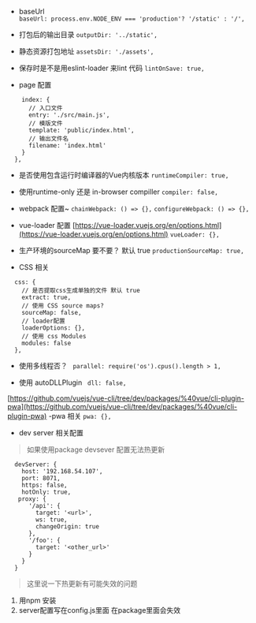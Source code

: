- baseUrl  
`baseUrl: process.env.NODE_ENV === 'production'? '/static' : '/',`


- 打包后的输出目录
`outputDir: '../static',`

- 静态资源打包地址
 `assetsDir: './assets',`

- 保存时是不是用eslint-loader 来lint 代码
`lintOnSave: true,`

- page 配置
```pages: {
    index: {
      // 入口文件
      entry: './src/main.js',
      // 模版文件
      template: 'public/index.html',
      // 输出文件名
      filename: 'index.html'
    }
  },
```
- 是否使用包含运行时编译器的Vue内核版本
`runtimeCompiler: true,`

- 使用runtime-only 还是 in-browser compiller
`compiler: false,`


- webpack 配置~
  `chainWebpack: () => {},`
  `configureWebpack: () => {},`

 - vue-loader  配置
[https://vue-loader.vuejs.org/en/options.html](https://vue-loader.vuejs.org/en/options.html)
`vueLoader: {},`


- 生产环境的sourceMap 要不要？ 默认 true
`productionSourceMap: true,`

- CSS 相关
```
  css: {
    // 是否提取css生成单独的文件 默认 true
    extract: true,
    // 使用 CSS source maps?
    sourceMap: false,
    // loader配置
    loaderOptions: {},
    // 使用 css Modules
    modules: false
  },
```
- 使用多线程否？
 ` parallel: require('os').cpus().length > 1,`


 - 使用 autoDLLPlugin
` dll: false,`

  [https://github.com/vuejs/vue-cli/tree/dev/packages/%40vue/cli-plugin-pwa](https://github.com/vuejs/vue-cli/tree/dev/packages/%40vue/cli-plugin-pwa)
-pwa 相关
`pwa: {},`

 - dev server 相关配置
> 如果使用package devsever 配置无法热更新
```
  devServer: {
    host: '192.168.54.107',
    port: 8071,
    https: false,
    hotOnly: true,
   proxy: {
      '/api': {
        target: '<url>',
        ws: true,
        changeOrigin: true
      },
      '/foo': {
        target: '<other_url>'
      }
    }
  }
```
> 这里说一下热更新有可能失效的问题
 1. 用npm 安装 
 2. server配置写在config.js里面 在package里面会失效